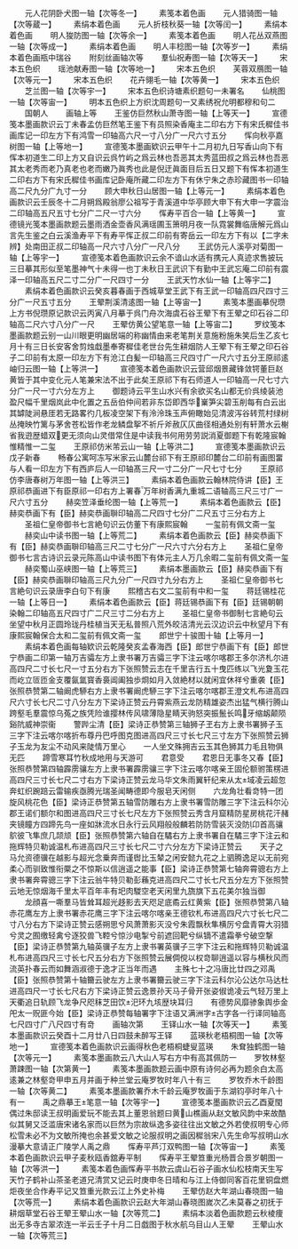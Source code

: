 <!-- { "loadSidebar": true } -->
　　元人花阴卧犬图一轴【次等冬一】
　　素笺本着色画
　　元人猎骑图一轴【次等蔵一】
　　素绢本着色画
　　元人折枝秋葵一轴【次等闰一】
　　素绢本着色画
　　明人狻防图一轴【次等余一】
　　素笺本着色画
　　明人花丛双燕图一轴【次等成一】
　　素绢本着色画
　　明人丰稔图一轴【次等岁一】
　　素绢本着色画瓶中瑞谷
　　附刻丝画轴次等
　　羣仙祝寿图一轴【次等天一】
　　宋本五色织
　　瑶池献寿图一轴【次等地一】
　　宋本五色织
　　芙蓉双鴈图一轴【次等元一】
　　宋本五色织
　　花卉翎毛一轴【次等黄一】
　　宋本五色织
　　芝兰图一轴【次等宇一】
　　宋本五色织诗塘素织题句一未署名
　　仙桃图一轴【次等宙一】
　　明本五色织上方织沈周题句一又素绣祝允明都穆和句二
　　国朝人
　　画轴上等
　　王鉴仿巨然秋山萧寺图一轴【上等天一】
　　宣德笺本墨画款识云丁未春孟仿巨然笔王鉴下有员照染香庵主二印右方下有宋氏穉佳书画库记一印左方下有鸿雪一印轴高六尺一寸八分广一尺六寸五分
　　恽向秋亭嘉树图一轴【上等地一】
　　宣德笺本墨画欵识云甲午十二月初九日写香山向下有恽本初道生二印上方又自识云呉竹屿之爲云林也吾恶其太秀蓝田叔之爲云林也吾恶其太老秀而老乃真老也老而嫩乃眞秀也此是倪迂眞面目后五日又题下有恽本初道生二印右方下有宋氏穉佳书画库记卧庵所藏二印左方下有休宁朱之赤珍藏图书一印轴高二尺九分广九寸一分
　　顾大申秋日山居图一轴【上等元一】
　　素绢本着色画款识云壬辰冬十二月朔爲殿翁廖公祖写于青溪道中华亭顾大申下有大申一字震治二印轴高五尺五寸七分广二尺一寸六分
　　恽寿平百合一轴【上等黄一】
　　宣德镜光笺本墨画款题云墨雨洒金壶香风满瑶圃玉箫明月夜一队霓裳舞临唐解元爲山言先生鉴之白云溪渔寿平下有寿平恽正叔二印前有寄岳云一印左方下有以【二字未辨】处南田正叔二印轴高一尺六寸八分广一尺八分
　　王武仿元人溪亭对菊图一轴【上等宇一】
　　宣德笺本着色画款识云余不谙山水适有携元人真迹求售披玩三日摹其形似至笔墨神气十未得一也丁未秋日王武识下有勤中王武忘庵二印前有震泽一印轴高五尺二寸二分广一尺四寸一分
　　王武天竹水仙一轴【上等宇二】
　　素绢本着色画款识云癸亥暮春画于西城草堂王武下有王武一印轴高四尺四寸三分广一尺五寸五分
　　王翚荆溪清逺图一轴【上等宙一】
　　素笺本墨画摹倪瓒上方书倪瓒原记款识云丙寅八月摹于呉门舟次海虞石谷王翚下有王翚之印石谷二印轴高二尺六寸八分广一尺
　　王翚仿黄公望笔意一轴【上等宙二】
　　罗纹笺本墨画款题云别一山川眼更明幽居端的称幽情由来老笔荆关意施粉施朱笑后生乙亥七月十有三日长安客舍剪烛戱墨奉寄穉佳老世台先生耕烟防人王翚下有王翚之印石谷子二印前有太原一印左方下有沧江白髪一印轴高三尺四寸广一尺六寸五分王原祁逺岫归云图一轴【上等洪一】
　　宣德笺本着色画款识云营邱烟景藏锋敛锷董巨赵黄皆于其中变化元人笔兼宋法不出于此矣王原祁下有石师道人一印轴高一尺七寸六分广一尺一寸六分左方上
　　御题诗云平生山水兴有余欲买名山都无价呉绫装池盈尺幅千里烟岚此中化置之五岳伯仲间若非东岱即西华嶪笋尖碧玉削每有白云出其罅陡涧悬厓若无路畧彴几板凌空架下有泠泠珠玉声俯瞰始见清波泻谷转荒村绿树丛掩映竹篱与茅舍苍松皆作老龙鳞盘挐不祈斤斧赦仄仄曲径相通处别有轩萧水云榭省我逰歴蜡双更无须向山灵借常住是中读我书何用劳劳説消夏御题下有乾隆宸翰惟精惟一二玺
　　王原祁仿米芾云山一轴【上等洪二】
　　宣德笺本墨画款识云戊子新春
　　畅春公寓呵冻写米家云山麓台祁下有王原祁印麓台二印前有画图畱与人看一印左方下有西庐后人一印轴髙三尺一寸二分广一尺七寸七分
　　王原祁仿李唐春树万年图一轴【上等洪三】
　　素绢本着色画款云翰林院侍讲【臣】王原祁恭画进下有臣原祁一印右方上署春万年树香满九重城二语轴高三尺三寸广一尺六寸五分
　　赫奕笠泽垂纶图一轴【上等荒一】
　　素绢本着色画款云【臣】赫奕恭画下有【臣】赫奕恭画聨印轴高二尺四寸七分广二尺五寸三分右方上
　　圣祖仁皇帝御书七言絶句识云仿董下有康熙宸翰
　　一玺前有佩文斋一玺
　　赫奕山中读书图一轴【上等荒二】
　　素绢本着色画款云【臣】赫奕恭画下有【臣】赫奕恭画聨印轴高三尺二寸七分广一尺六寸六分右方上
　　圣祖仁皇帝御书七言古诗识云录元陈高山中读书图下有体元主人万几余暇二玺前有佩文斋一玺
　　赫奕蜀山巫峡图一轴【上等荒三】
　　素绢本墨画款云【臣】赫奕恭画下有【臣】赫奕恭画聨印轴高三尺九分广一尺四寸九分右方上
　　圣祖仁皇帝御书七言絶句识云录唐李白句下有康
　　熙稽古右文二玺前有中和一玺
　　蒋廷锡桂花一轴【上等日一】
　　素绢本着色画款云【臣】蒋廷锡恭画下有【臣】廷锡朝朝染翰二印轴高五尺四寸广二尺三寸二分右方上
　　圣祖仁皇帝书御制七言絶句云坐望中秋月正圆玲珑丹桂植当天无私普照八荒外皎洁清光云汉边识云中秋望月下有康熙宸翰保合太和二玺前有佩文斋一玺
　　郎世宁十骏图十轴【上等月一】
　　素绢本着色画每轴欵识云乾隆癸亥孟春海西【臣】郎世宁恭画下有【臣】郎世宁恭画二印第一轴万吉骦左方上隶书署万吉骦三字下注云喀尔喀郡王多尔济札尔进高四尺二寸长七尺一寸五分右方下张照赞云志在千里吉行五十曳匹练以飞光夐玉花而屹立匼匝金支覆氤氲寳香裛阊阖独歩烱如月入敛絶材以就闲宜休祥兮重袭【臣】张照恭赞第二轴阚虎駵右方上隶书署阚虎駵三字下注云喀尔喀郡王澄文札布进高四尺六寸长七尺二寸八分左方下梁诗正赞云丹霄紫燕云龙防精雄姿杰出猛气横行腾山跨壑毛羣震惊乌菟之族凭险谁撄林传风啸薄隐星睛天驹怒突振鬛长鸣牙缩衂颠陨谿阬威神崇衞
　　警跸尘清【臣】梁诗正恭赞第三轴狮子玊右方上隶书署狮子玉三字下注云喀尔喀折布尊丹巴呼图克图进高四尺三寸长七尺三寸左方下张照赞云狮子玉龙为友尘不动风来陡情万里心
　　一人坐文殊拥吉云玉其色狮其力毛且物俱无匹
　　蹄雪寒耳竹秋成地用与天游可
　　君意受
　　君恩日无事冬又春【臣】张照恭赞第四轴霹雳骧左方上隶书署霹雳骧三字下注云喀尔喀亲王固伦额驸策楞进高四尺三寸长七尺二寸右方下梁诗正赞云龙马华文朱雨翼轩纪来从太域凌云超忽奔虹织踠踣云雷输疾亟腾光瑞圣闻畴德即今服皂天闲侧
　　六龙角壮看竒特一团旋风桃花色【臣】梁诗正恭赞第五轴雪防雕右方上隶书署雪防雕三字下注云科尔沁郡王诺们额尔和图进高四尺三寸长七尺左方下张照赞云秀含月窟精防星房桃花汗赭夹镜瞳方四蹄先鸟一座如牀流水日永行云风翔般般麟若防防雪装灭没防卬首高骧鴥彼飞隼庶几颉颃【臣】张照恭赞第六轴自在驈右方上隶书署自在驈三字下注云和拖辉特贝勒诚温札布进高四尺三寸长七尺二寸六分左方下梁诗正赞云
　　天子之马允资德骥在越影与超光念乗奔而谨辔比玉辇之闲安懿九花之上驷腾逸足以无前宛柔心而驯致惟衔橜之不惊斯以信逍遥之能事【臣】梁诗正恭赞第七轴奔霄骢右方上隶书署奔霄骢三字下注云翁牛特贝勒彭蘓克进高四尺二寸长七尺五分左方下张照赞云地无惊烟海千里太平百年丰有圯肉騣空老天闲里九旒旗下五花美尔独当御
　　龙顔喜一嘶羣马皆耸耳超光趍影去天咫足底矞云红黄紫【臣】张照恭赞第八轴赤花鹰左方上隶书署赤花鹰三字下注云喀尔喀亲王德钦札布进高四尺六寸长七尺二寸八分右方下梁诗正赞云感朔思兮风萧萧影灭没兮朱霞飘秋隼横厉兮盘青霄大羽猎兮灵之囿缴轻禽兮逐狡兽飞鞚兮惊沙电掣兮前遮回靶兮纵镝不遣霜拳兮破空撃【臣】梁诗正恭赞第九轴英骥子左方上隶书署英骥子三字下注云和拖辉特贝勒诚温札布进高四尺三寸长七尺五分右方下张照赞云展倜傥以权竒聊逍遥以容与横秋风而流英扑春云而如舞涵淑德于逸才正当年而遇
　　主殊七十之冯唐比廿四之邓禹【臣】张照恭赞第十轴籋云驶左方上隶书署籋云驶三字下注云科尔沁公达尔马达杜进高四尺一寸长七尺右方下梁诗正赞云逸景孙天马子骨开张姿俶诡凌云气轻万里上天衢追日轨顾飞龙争尺咫秣芝田饮汜环九垓歴块耳归
　　有德势风靡骖象舆歩金戺太一贶匪今始【臣】梁诗正恭赞每轴署字下注语又满洲字古字各一行译同轴高七尺四寸广八尺四寸有竒
　　画轴次第
　　王铎山水一轴【次等天一】
　　素笺本墨画款识云癸酉十二月廿八日四鼓未醉写王铎
　　蓝瑛秋老梧桐图一轴【次等地一】
　　宣德笺本着色画款识云画得秋色老梧桐蜨叟蓝瑛
　　朱耷独鹤图一轴【次等元一】
　　素笺本墨画款云八大山人写右方中有高其佩防一
　　罗牧林壑萧踈图一轴【次第黄一】
　　素笺本墨画款题云画中原有诗何必再为题余白太高逺兼之林壑竒甲申五月并画于种兰堂云庵罗牧时年八十有三
　　罗牧乔木千龄图一轴【次等黄二】
　　素笺本墨画款署乔木千龄云庵罗牧画于东湖钧亭时年八十有一
　　禹之鼎摹王笔意一轴【次等宇一】
　　宣德笺本墨画款识云乙酉夏閠偶过朱邸读王叔明画爱玩不能去其上董恩翁题曰黄山樵画从赵文敏风韵中来故酷似其舅又泛滥唐宋诸名家而以巨然为宗故纵逸多姿往往出文敏之外若使叔明专心师松雪未必不为文敏所掩也余甚爱文敏之论服叔明之画因穉翁宋八先生命写叔明山水漫摹大意请正广陵学人禹之鼎
　　恽寿平芦汀双鸭图一轴【次等宙一】
　　素笺本着色画款识云甲子麦秋瓯香舘寿平制
　　恽寿平王翚笪重光杨晋合景岁朝图一轴【次等洪一】
　　素笺本着色画恽寿平书款云虞山石谷子画水仙松枝南天生写天竹子鹤补山茶圣老道兄清赏又记云时庚申冬日晴和与江上侍御同客百花里铜盘燃炬夜坐合作寿平记又笪重光款云江上外史补梅
　　王翚仿赵大年湖山春晓图一轴【次等荒一】
　　素绢本着色画款识云赵大年湖山春晓图嵗次乙未莫春之初抚于耕烟草堂石谷王翚王翚山水一轴【次等荒二】
　　素绢本淡着色画款题云秋棱痩出无多寺古翠浓连一半云壬子十月二日戯图于秋水航乌目山人王翚
　　王翚山水一轴【次等荒三】
